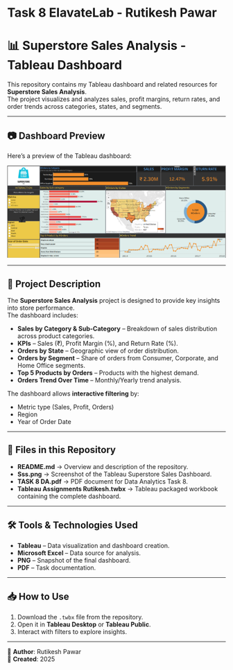 # Task 8 ElavateLab - Rutikesh Pawar

# 📊 Superstore Sales Analysis - Tableau Dashboard

This repository contains my Tableau dashboard and related resources for **Superstore Sales Analysis**.  
The project visualizes and analyzes sales, profit margins, return rates, and order trends across categories, states, and segments.

---

## 📷 Dashboard Preview
Here’s a preview of the Tableau dashboard:

![Superstore Sales Dashboard](Task_8.png)

---

## 📝 Project Description

The **Superstore Sales Analysis** project is designed to provide key insights into store performance.  
The dashboard includes:
- **Sales by Category & Sub-Category** – Breakdown of sales distribution across product categories.
- **KPIs** – Sales (₹), Profit Margin (%), and Return Rate (%).
- **Orders by State** – Geographic view of order distribution.
- **Orders by Segment** – Share of orders from Consumer, Corporate, and Home Office segments.
- **Top 5 Products by Orders** – Products with the highest demand.
- **Orders Trend Over Time** – Monthly/Yearly trend analysis.

The dashboard allows **interactive filtering** by:
- Metric type (Sales, Profit, Orders)
- Region
- Year of Order Date

---

## 📂 Files in this Repository

- **README.md** → Overview and description of the repository.
- **Sss.png** → Screenshot of the Tableau Superstore Sales Dashboard.
- **TASK 8 DA.pdf** → PDF document for Data Analytics Task 8.
- **Tableau Assignments Rutikesh.twbx** → Tableau packaged workbook containing the complete dashboard.

---

## 🛠 Tools & Technologies Used
- **Tableau** – Data visualization and dashboard creation.
- **Microsoft Excel** – Data source for analysis.
- **PNG** – Snapshot of the final dashboard.
- **PDF** – Task documentation.

---

## 📥 How to Use
1. Download the `.twbx` file from the repository.
2. Open it in **Tableau Desktop** or **Tableau Public**.
3. Interact with filters to explore insights.

---

📌 **Author**: Rutikesh Pawar  
📅 **Created**: 2025
